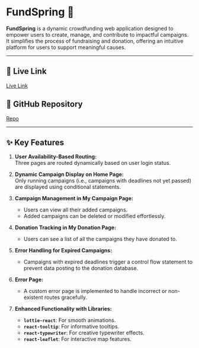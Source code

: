 # FundSpring 🌟

**FundSpring** is a dynamic crowdfunding web application designed to empower users to create, manage, and contribute to impactful campaigns. It simplifies the process of fundraising and donation, offering an intuitive platform for users to support meaningful causes.

---

## 🔗 Live Link

[Live Link](https://for-assign.web.app/)

## 📂 GitHub Repository

[Repo](https://github.com/programming-hero-web-course2/b10-a10-client-side-Arup53)

---

## ✨ Key Features

1. **User Availability-Based Routing:**  
   Three pages are routed dynamically based on user login status.

2. **Dynamic Campaign Display on Home Page:**  
   Only running campaigns (i.e., campaigns with deadlines not yet passed) are displayed using conditional statements.

3. **Campaign Management in My Campaign Page:**

   - Users can view all their added campaigns.
   - Added campaigns can be deleted or modified effortlessly.

4. **Donation Tracking in My Donation Page:**

   - Users can see a list of all the campaigns they have donated to.

5. **Error Handling for Expired Campaigns:**

   - Campaigns with expired deadlines trigger a control flow statement to prevent data posting to the donation database.

6. **Error Page:**

   - A custom error page is implemented to handle incorrect or non-existent routes gracefully.

7. **Enhanced Functionality with Libraries:**
   - **`lottie-react`**: For smooth animations.
   - **`react-tooltip`**: For informative tooltips.
   - **`react-typewriter`**: For creative typewriter effects.
   - **`react-leaflet`**: For interactive map features.

